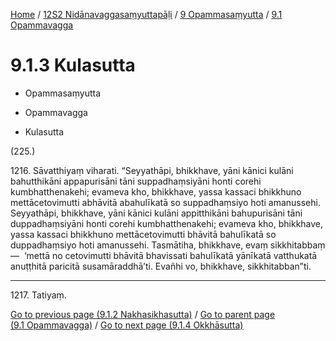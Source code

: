 
[Home](/) / [12S2 Nidānavaggasaṃyuttapāḷi](../../../12S2.md) / [9 Opammasaṃyutta](../../9.md) / [9.1 Opammavagga](../9.1.md)

# 9.1.3 Kulasutta

* Opammasaṃyutta

* Opammavagga

* Kulasutta

(225.)

1216\. Sāvatthiyaṃ viharati. “Seyyathāpi, bhikkhave, yāni kānici kulāni bahutthikāni appapurisāni tāni suppadhaṃsiyāni honti corehi kumbhatthenakehi; evameva kho, bhikkhave, yassa kassaci bhikkhuno mettācetovimutti abhāvitā abahulīkatā so suppadhaṃsiyo hoti amanussehi. Seyyathāpi, bhikkhave, yāni kānici kulāni appitthikāni bahupurisāni tāni duppadhaṃsiyāni honti corehi kumbhatthenakehi; evameva kho, bhikkhave, yassa kassaci bhikkhuno mettācetovimutti bhāvitā bahulīkatā so duppadhaṃsiyo hoti amanussehi. Tasmātiha, bhikkhave, evaṃ sikkhitabbaṃ—  ‘mettā no cetovimutti bhāvitā bhavissati bahulīkatā yānīkatā vatthukatā anuṭṭhitā paricitā susamāraddhā’ti. Evañhi vo, bhikkhave, sikkhitabban”ti.

---

1217\. Tatiyaṃ.



[Go to previous page (9.1.2 Nakhasikhasutta)](9.1.2.md) / [Go to parent page (9.1 Opammavagga)](../9.1.md) / [Go to next page (9.1.4 Okkhāsutta)](9.1.4.md)


